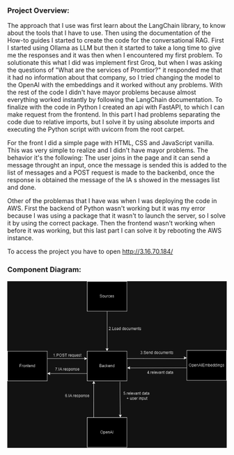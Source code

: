 ### Project Overview:

The approach that I use was first learn about the LangChain library, to know about the tools that I have to use. Then using the documentation of the How-to guides I started to create the code for the conversational RAG. First I started using Ollama as LLM but then it started to take a long time to give me the responses and it was then when I encountered my first problem. To solutionate this what I did was implement first Groq, but when I was asking the questions of "What are the services of Promtior?" it responded me that it had no information about that company, so I tried changing the  model to the OpenAI with the embeddings and it worked without any problems. With the rest of the code I didn't have mayor problems because almost everything worked instantly by following the LangChain documentation.
To finalize with the code in Python I created an api with FastAPI, to which I can make request from the frontend. In this part I had problems separating the code due to relative imports, but I solve it by using absolute imports and executing the Python script with uvicorn from the root carpet.

For the front I did a simple page with HTML, CSS and JavaScript vanilla. This was very simple to realize and I didn't have mayor problems. The behavior it's the following: The user joins in the page and it can send a message throught an input, once the message is sended this is added to the list of messages and a POST request is made to the backenbd, once the response is obtained the message of the IA s showed in the messages list and done.

Other of the problemas that I have was when I was deploying the code in AWS. First the backend of Python wasn't working but it was my error because I was using a package that it wasn't to launch the server, so I solve it by using the correct package. Then the frontend wasn't working when before it was working, but this last part I can solve it by rebooting the AWS instance.

To access the project you have to open http://3.16.70.184/

### Component Diagram:

![image info](./Conversational-RAG.drawio.png)